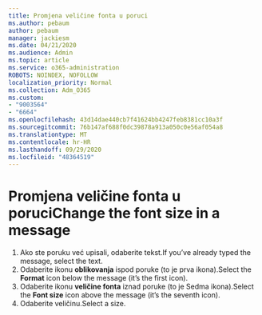 ```yaml
---
title: Promjena veličine fonta u poruci
ms.author: pebaum
author: pebaum
manager: jackiesm
ms.date: 04/21/2020
ms.audience: Admin
ms.topic: article
ms.service: o365-administration
ROBOTS: NOINDEX, NOFOLLOW
localization_priority: Normal
ms.collection: Adm_O365
ms.custom:
- "9003564"
- "6664"
ms.openlocfilehash: 43d14dae440cb7f41624bb4247feb8381cc10a3f
ms.sourcegitcommit: 76b147af688f0dc39878a913a050c0e56af054a8
ms.translationtype: MT
ms.contentlocale: hr-HR
ms.lasthandoff: 09/29/2020
ms.locfileid: "48364519"
---
```

# <a name="change-the-font-size-in-a-message"></a><span data-ttu-id="3d406-102">Promjena veličine fonta u poruci</span><span class="sxs-lookup"><span data-stu-id="3d406-102">Change the font size in a message</span></span>

1. <span data-ttu-id="3d406-103">Ako ste poruku već upisali, odaberite tekst.</span><span class="sxs-lookup"><span data-stu-id="3d406-103">If you’ve already typed the message, select the text.</span></span>
2. <span data-ttu-id="3d406-104">Odaberite ikonu  **oblikovanja** ispod poruke (to je prva ikona).</span><span class="sxs-lookup"><span data-stu-id="3d406-104">Select the  **Format** icon below the message (it’s the first icon).</span></span>
3. <span data-ttu-id="3d406-105">Odaberite ikonu  **veličine fonta**  iznad poruke (to je Sedma ikona).</span><span class="sxs-lookup"><span data-stu-id="3d406-105">Select the  **Font size**  icon above the message (it’s the seventh icon).</span></span>
4. <span data-ttu-id="3d406-106">Odaberite veličinu.</span><span class="sxs-lookup"><span data-stu-id="3d406-106">Select a size.</span></span>
